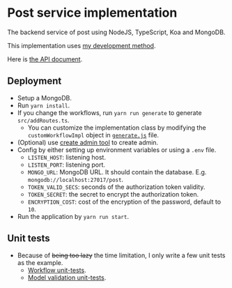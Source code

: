 # Post service implementation

The backend service of post using NodeJS, TypeScript, Koa and MongoDB.

This implementation uses [my development method](../../fdm.md).

Here is [the API document](../../api-document).

## Deployment

* Setup a MongoDB.
* Run `yarn install`.
* If you change the workflows, run `yarn run generate` to generate `src/addRoutes.ts`.
  * You can customize the implementation class by modifying the `customWorkflowImpl` object in [`generate.js`](./src/common/utils/generate.js) file.
* (Optional) use [create admin tool](../../createadmin) to create admin.
* Config by either setting up environment variables or using a `.env` file.
  * `LISTEN_HOST`: listening host.
  * `LISTEN_PORT`: listening port.
  * `MONGO_URL`: MongoDB URL. It should contain the database. E.g. `mongodb://localhost:27017/post`.
  * `TOKEN_VALID_SECS`: seconds of the authorization token validity.
  * `TOKEN_SECRET`: the secret to encrypt the authorization token.
  * `ENCRYPTION_COST`: cost of the encryption of the password, default to `10`.
* Run the application by `yarn run start`.

## Unit tests

* Because of ~~being too lazy~~ the time limitation, I only write a few unit tests as the example.
  * [Workflow unit-tests](test/delete-post/delete-post.test.ts).
  * [Model validation unit-tests](test/common).
